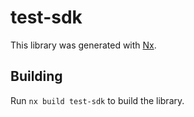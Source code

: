 # test-sdk

This library was generated with [Nx](https://nx.dev).

## Building

Run `nx build test-sdk` to build the library.
